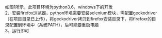 如图1所示，此项目环境为python3.6，windows下的开发  
2、安装firefox浏览器，python环境需要安装selenium模块，需配置geckodriver（在项目目录已上传），将geckodriver拷贝到firefox安装目录下，将firefoxr的目录配置到环境中（系统PATH），后可能要重启电脑  
3、运行即可  
